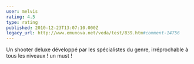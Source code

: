 ```yaml
---
user: melvis
rating: 4.5
type: rating
published: 2010-12-23T13:07:10.000Z
legacy_url: http://www.emunova.net/veda/test/839.htm#comment-14756
---
```

Un shooter deluxe développé par les spécialistes du genre, irréprochable à tous les niveaux ! un must !